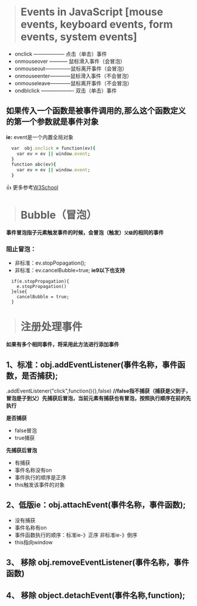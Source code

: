 > # Events in JavaScript [mouse events, keyboard events, form events, system events]
- onclick —————— 点击（单击）事件 
- onmouseover ———– 鼠标滑入事件（会冒泡） 
- onmouseout—————鼠标离开事件（会冒泡） 
- onmouseenter————鼠标滑入事件（不会冒泡） 
- onmouseleave————鼠标离开事件（不会冒泡） 
- ondblclick ——————- 双击（单击）事件
## 如果传入一个函数是被事件调用的,那么这个函数定义的第一个参数就是事件对象
  **ie:** event是一个内置全局对象
```ruby
  var  obj.onclick = function(ev){
    var ev = ev || window.event;
  }
  function abc(ev){
    var ev = ev || window.event;
  }
```

:+1: 更多参考[W3School](http://www.w3school.com.cn/tags/html_ref_eventattributes.asp)

> # Bubble（冒泡）
**事件冒泡指子元素触发事件的时候，会冒泡（触发）`父级`的相同的事件**
### 阻止冒泡：
- 非标准：ev.stopPopagation(); 
- 非标准：ev.cancelBubble=true; **ie9以下也支持**
```rudy
  if(e.stopPropagation){
    e.stopPropagation()
  }else{
    cancelBubble = true;
  }
```
 > # 注册处理事件
 **如果有多个相同事件，将采用此方法进行添加事件**
 ## 1、标准：obj.addEventListener(事件名称，事件函数，是否捕获);
.addEventListener("click",function(){},false)  **//false指不捕获（捕获是父到子，冒泡是子到父）先捕获后冒泡，当前元素有捕获也有冒泡，按照执行顺序在前的先执行**

**是否捕获**
- false冒泡 
- true捕获

**先捕获后冒泡**
- 有捕获 
- 事件名称没有on 
- 事件执行的顺序是正序 
- this触发该事件的对象

## 2、低版ie：obj.attachEvent(事件名称，事件函数);
- 没有捕获 
- 事件名称有on 
- 事件函数执行的顺序：标准ie-》正序 非标准ie-》倒序 
- this指向window

## 3、 移除 obj.removeEventListener(事件名称，事件函数)

## 4、 移除 object.detachEvent(事件名称,function);

